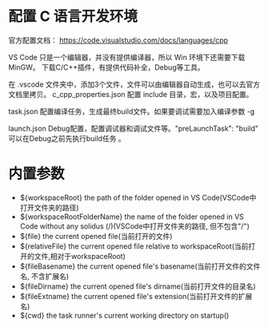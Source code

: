 # 配置 C 语言开发环境
官方配置文档： https://code.visualstudio.com/docs/languages/cpp

VS Code 只是一个编辑器，并没有提供编译器，所以 Win 环境下还需要下载 MinGW。
下载C/C++插件，有提供代码补全，Debug等工具。

在 .vscode 文件夹中，添加3个文件，文件可以由编辑器自动生成，也可以去官方文档里拷贝。
c_cpp_properties.json  配置 include 目录，宏，以及项目配置。

task.json 配置编译任务，生成最终build文件。如果要调试需要加入编译参数 -g

launch.json Debug配置，配置调试器和调试文件等。"preLaunchTask": "build" 可以在Debug之前先执行build任务 。

# 内置参数
* ${workspaceRoot} the path of the folder opened in VS Code(VSCode中打开文件夹的路径)
* ${workspaceRootFolderName} the name of the folder opened in VS Code without any solidus (/)(VSCode中打开文件夹的路径, 但不包含"/")
* ${file} the current opened file(当前打开的文件)
* ${relativeFile} the current opened file relative to workspaceRoot(当前打开的文件,相对于workspaceRoot)
* ${fileBasename} the current opened file's basename(当前打开文件的文件名, 不含扩展名)
* ${fileDirname} the current opened file's dirname(当前打开文件的目录名)
* ${fileExtname} the current opened file's extension(当前打开文件的扩展名)
* ${cwd} the task runner's current working directory on startup()
